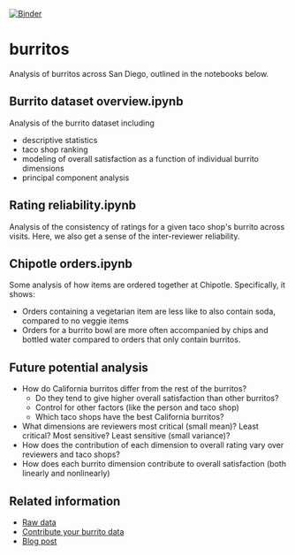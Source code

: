 [![Binder](https://mybinder.org/badge.svg)](https://mybinder.org/v2/gh/srcole/burritos/master)

# burritos
Analysis of burritos across San Diego, outlined in the notebooks below.

## Burrito dataset overview.ipynb
Analysis of the burrito dataset including
* descriptive statistics
* taco shop ranking
* modeling of overall satisfaction as a function of individual burrito dimensions
* principal component analysis

## Rating reliability.ipynb
Analysis of the consistency of ratings for a given taco shop's burrito across
visits. Here, we also get a sense of the inter-reviewer reliability.

## Chipotle orders.ipynb
Some analysis of how items are ordered together at Chipotle. Specifically,
it shows:
* Orders containing a vegetarian item are less like to also contain soda,
compared to no veggie items
* Orders for a burrito bowl are more often accompanied by chips and bottled water
compared to orders that only contain burritos.

## Future potential analysis
* How do California burritos differ from the rest of the burritos?
    * Do they tend to give higher overall satisfaction than other burritos?
    * Control for other factors (like the person and taco shop)
    * Which taco shops have the best California burritos?
* What dimensions are reviewers most critical (small mean)? Least critical? Most sensitive? Least sensitive (small variance)?
* How does the contribution of each dimension to overall rating vary over reviewers and taco shops?
* How does each burrito dimension contribute to overall satisfaction (both linearly and nonlinearly)

## Related information
* [Raw data](https://docs.google.com/spreadsheets/d/18HkrklYz1bKpDLeL-kaMrGjAhUM6LeJMIACwEljCgaw/edit#gid=1703829449)
* [Contribute your burrito data](https://docs.google.com/forms/d/e/1FAIpQLSdWAkbSKzHydtzJ-AKHp_rXKHeG80cZuUBjyEeMAUZXJsiFKQ/viewform)
* [Blog post](https://srcole.github.io/100burritos/)
